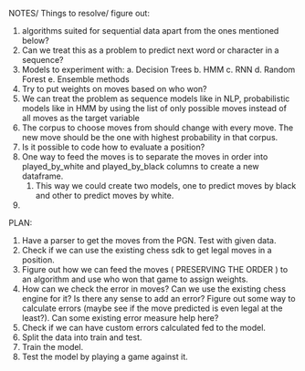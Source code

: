 NOTES/ Things to resolve/ figure out:
 1. algorithms suited for sequential data apart from the ones mentioned below?
 2. Can we treat this as a problem to predict next word or character in a sequence?
 3. Models to experiment with:
    a. Decision Trees
    b. HMM
    c. RNN
    d. Random Forest
    e. Ensemble methods
 4. Try to put weights on moves based on who won?
 5. We can treat the problem as sequence models like in NLP, probabilistic models like in HMM by using the list of only possible moves instead of all moves as the target variable  
 6. The corpus to choose moves from should change with every move. The new move should be the one with highest probability in that corpus.
 7. Is it possible to code how to evaluate a position?
 8. One way to feed the moves is to separate the moves in order into played_by_white and played_by_black columns to create a new dataframe.
    1. This way we could create two models, one to predict moves by black and other to predict moves by white.
 9. 


 PLAN:

 1. Have a parser to get the moves from the PGN. Test with given data.
 2. Check if we can use the existing chess sdk to get legal moves in a position.
 3. Figure out how we can feed the moves ( PRESERVING THE ORDER ) to an algorithm and use who won that game to assign weights.
 4. How can we check the error in moves? Can we use the existing chess engine for it? Is there any sense to add an error? Figure out some way to calculate errors (maybe see if the move predicted is even legal at the least?). Can some existing error measure help here?
 5. Check if we can have custom errors calculated fed to the model.
 6. Split the data into train and test.
 7. Train the model.
 8. Test the model by playing a game against it.